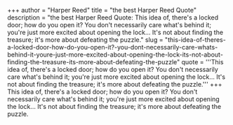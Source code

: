 +++
author = "Harper Reed"
title = "the best Harper Reed Quote"
description = "the best Harper Reed Quote: This idea of, there's a locked door; how do you open it? You don't necessarily care what's behind it; you're just more excited about opening the lock... It's not about finding the treasure; it's more about defeating the puzzle."
slug = "this-idea-of-theres-a-locked-door-how-do-you-open-it?-you-dont-necessarily-care-whats-behind-it-youre-just-more-excited-about-opening-the-lock-its-not-about-finding-the-treasure-its-more-about-defeating-the-puzzle"
quote = '''This idea of, there's a locked door; how do you open it? You don't necessarily care what's behind it; you're just more excited about opening the lock... It's not about finding the treasure; it's more about defeating the puzzle.'''
+++
This idea of, there's a locked door; how do you open it? You don't necessarily care what's behind it; you're just more excited about opening the lock... It's not about finding the treasure; it's more about defeating the puzzle.
